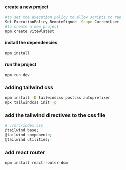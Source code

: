 #### create a new project
```bash 
#to set the execution policy to allow scripts to run
Set-ExecutionPolicy RemoteSigned -Scope CurrentUser
#to create a new project 
npm create vite@latest 

```
#### install the dependencies
```bash
npm install
```
#### run the project
```bash
npm run dev
```
### adding tailwind css
```bash
npm install -D tailwindcss postcss autoprefixer
npx tailwindcss init -p
```
### add the tailwind directives to the css file
```bash
# ./src/index.css 
@tailwind base;
@tailwind components;
@tailwind utilities;
```

### add react router
```bash
npm install react-router-dom
```

